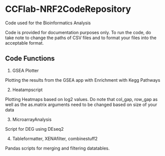# CCFlab-NRF2CodeRepository

Code used for the Bioinformatics Analysis 

Code is provided for documentation purposes only. To run the code, do take note to change the paths of CSV files and to format your files into the acceptable format. 

## Code Functions 

1) GSEA Plotter

Plotting the results from the GSEA app with Enrichment with Kegg Pathways 

2) Heatampscript

Plotting Heatmaps based on log2 values. Do note that col_gap, row_gap as well as the as.matrix arguments need to be changed based on size of your data 

3) MicroarrayAnalysis 

Script for DEG using DEseq2 

4) Tableformatter, XENAfilter, combinestuff2

Pandas scripts for merging and filtering datatables.
